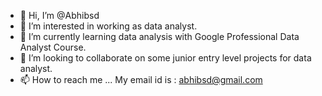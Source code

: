 - 👋 Hi, I’m @Abhibsd
- 👀 I’m interested in working as data analyst.
- 🌱 I’m currently learning data analysis with Google Professional Data Analyst Course.
- 💞️ I’m looking to collaborate on some junior entry level projects for data analyst.
- 📫 How to reach me ... My email id is : abhibsd@gmail.com

<!---
Abhibsd/Abhibsd is a ✨ special ✨ repository because its `README.md` (this file) appears on your GitHub profile.
You can click the Preview link to take a look at your changes.
--->
